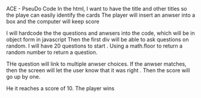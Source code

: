ACE - PseuDo Code
In the html, I want to have the title and other titles so the playe can easily identify the cards
The player will insert an anwser into a box and the computer will keep score

I will hardcode the the questions and anwsers into the code, which will be in object form in javascript
Then the first div will be able to ask questions on random.
I will have 20 questions to start . Using a math.floor to return a random number to return a question.

THe question will link to multiple anwser choices.
If the anwser matches, then the screen will let the user know that it was right .
Then the score will go up by one.

He it reaches a score of 10. The player wins 